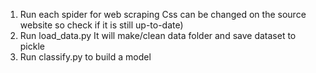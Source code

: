 1) Run each spider for web scraping 
Css can be changed on the source website so check if it is still up-to-date)
2) Run load_data.py
It will make/clean data folder and save dataset to pickle
3) Run classify.py to build a model
